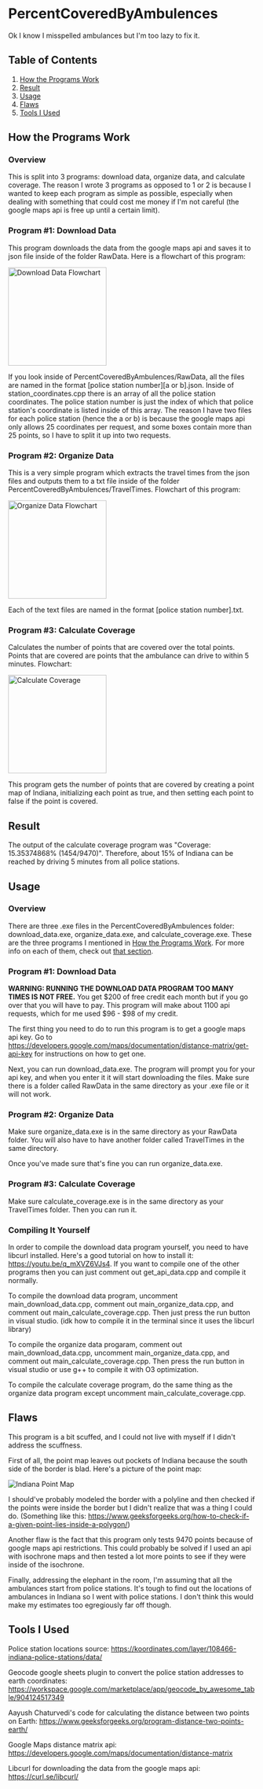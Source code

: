 # PercentCoveredByAmbulences
Ok I know I misspelled ambulances but I'm too lazy to fix it.

## Table of Contents  
1. [How the Programs Work](#how-the-programs-work)
2. [Result](#result)
3. [Usage](#usage)
4. [Flaws](#flaws)
5. [Tools I Used](#tools-i-used)



## How the Programs Work

### Overview
This is split into 3 programs: download data, organize data, and calculate coverage. The reason I wrote 3 programs as opposed to 1 or 2 is because I wanted to keep each program as simple as possible, especially when dealing with something that could cost me money if I'm not careful (the google maps api is free up until a certain limit).

### Program #1: Download Data
This program downloads the data from the google maps api and saves it to json file inside of the folder RawData. Here is a flowchart of this program:

<img src="Flowcharts/download_data.png" alt="Download Data Flowchart" width="200"/>

If you look inside of PercentCoveredByAmbulences/RawData, all the files are named in the format \[police station number\]\[a or b\].json. Inside of station_coordinates.cpp there is an array of all the police station coordinates. The police station number is just the index of which that police station's coordinate is listed inside of this array. The reason I have two files for each police station (hence the a or b) is because the google maps api only allows 25 coordinates per request, and some boxes contain more than 25 points, so I have to split it up into two requests.

### Program #2: Organize Data
This is a very simple program which extracts the travel times from the json files and outputs them to a txt file inside of the folder PercentCoveredByAmbulences/TravelTimes. Flowchart of this program:

<img src="Flowcharts/organize_data.png" alt="Organize Data Flowchart" width="200"/>

Each of the text files are named in the format \[police station number\].txt.

### Program #3: Calculate Coverage
Calculates the number of points that are covered over the total points. Points that are covered are points that the ambulance can drive to within 5 minutes. Flowchart:

<img src="Flowcharts/calculate_coverage.png" alt="Calculate Coverage" width="200"/>

This program gets the number of points that are covered by creating a point map of Indiana, initializing each point as true, and then setting each point to false if the point is covered.



## Result
The output of the calculate coverage program was "Coverage: 15.35374868% (1454/9470)". Therefore, about 15% of Indiana can be reached by driving 5 minutes from all police stations.



## Usage

### Overview
There are three .exe files in the PercentCoveredByAmbulences folder: download_data.exe, organize_data.exe, and calculate_coverage.exe. These are the three programs I mentioned in [How the Programs Work](#how-the-programs-work). For more info on each of them, check out [that section](#how-the-programs-work).

### Program #1: Download Data
**WARNING: RUNNING THE DOWNLOAD DATA PROGRAM TOO MANY TIMES IS NOT FREE.** You get $200 of free credit each month but if you go over that you will have to pay. This program will make about 1100 api requests, which for me used $96 - $98 of my credit.

The first thing you need to do to run this program is to get a google maps api key. Go to https://developers.google.com/maps/documentation/distance-matrix/get-api-key for instructions on how to get one.

Next, you can run download_data.exe. The program will prompt you for your api key, and when you enter it it will start downloading the files. Make sure there is a folder called RawData in the same directory as your .exe file or it will not work.

### Program #2: Organize Data
Make sure organize_data.exe is in the same directory as your RawData folder. You will also have to have another folder called TravelTimes in the same directory.

Once you've made sure that's fine you can run organize_data.exe.

### Program #3: Calculate Coverage
Make sure calculate_coverage.exe is in the same directory as your TravelTimes folder. Then you can run it.

### Compiling It Yourself
In order to compile the download data program yourself, you need to have libcurl installed. Here's a good tutorial on how to install it: https://youtu.be/q_mXVZ6VJs4. If you want to compile one of the other programs then you can just comment out get_api_data.cpp and compile it normally.

To compile the download data program, uncomment main_download_data.cpp, comment out main_organize_data.cpp, and comment out main_calculate_coverage.cpp. Then just press the run button in visual studio. (idk how to compile it in the terminal since it uses the libcurl library)

To compile the organize data progaram, comment out main_download_data.cpp, uncomment main_organize_data.cpp, and comment out main_calculate_coverage.cpp. Then press the run button in visual studio or use g++ to compile it with O3 optimization.

To compile the calculate coverage program, do the same thing as the organize data program except uncomment main_calculate_coverage.cpp.



## Flaws
This program is a bit scuffed, and I could not live with myself if I didn't address the scuffness.

First of all, the point map leaves out pockets of Indiana because the south side of the border is blad. Here's a picture of the point map:

![Indiana Point Map](indiana_point_map.png)

I should've probably modeled the border with a polyline and then checked if the points were inside the border but I didn't realize that was a thing I could do. (Something like this: https://www.geeksforgeeks.org/how-to-check-if-a-given-point-lies-inside-a-polygon/)

Another flaw is the fact that this program only tests 9470 points because of google maps api restrictions. This could probably be solved if I used an api with isochrone maps and then tested a lot more points to see if they were inside of the isochrone.

Finally, addressing the elephant in the room, I'm assuming that all the ambulances start from police stations. It's tough to find out the locations of ambulances in Indiana so I went with police stations. I don't think this would make my estimates too egregiously far off though.



## Tools I Used
Police station locations source: https://koordinates.com/layer/108466-indiana-police-stations/data/

Geocode google sheets plugin to convert the police station addresses to earth coordinates: https://workspace.google.com/marketplace/app/geocode_by_awesome_table/904124517349

Aayush Chaturvedi's code for calculating the distance between two points on Earth: https://www.geeksforgeeks.org/program-distance-two-points-earth/

Google Maps distance matrix api: https://developers.google.com/maps/documentation/distance-matrix

Libcurl for downloading the data from the google maps api: https://curl.se/libcurl/
